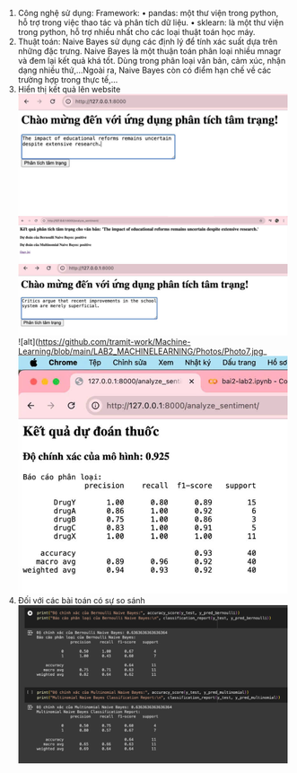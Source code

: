 1.	Công nghệ sử dụng:
Framework: 
•	pandas: một thư viện trong python, hỗ trợ trong việc thao tác và phân tích dữ liệu.
•	sklearn: là một thư viện trong python, hỗ trợ nhiều nhất cho các loại thuật toán học máy.
2.	Thuật toán:
Naive Bayes sử dụng các định lý để tính xác suất dựa trên những đặc trưng. Naive Bayes là một thuận toán phân loại nhiều mnagr và đem lại kết quả khá tốt. Dùng trong phân loại văn bản, cảm xúc, nhận dạng nhiều thứ,…Ngoài ra, Naive Bayes còn có điểm hạn chế về các trường hợp trong thực tế,…
3.	Hiển thị kết quả lên website
![alt](https://github.com/tramit-work/Machine-Learning/blob/main/LAB2_MACHINELEARNING/Photos/Photo4.jpg)
![alt](https://github.com/tramit-work/Machine-Learning/blob/main/LAB2_MACHINELEARNING/Photos/Photo5.jpg)
![alt](https://github.com/tramit-work/Machine-Learning/blob/main/LAB2_MACHINELEARNING/Photos/Photo6.jpg)
![alt](https://github.com/tramit-work/Machine-Learning/blob/main/LAB2_MACHINELEARNING/Photos/Photo7.jpg_
![alt](https://github.com/tramit-work/Machine-Learning/blob/main/LAB2_MACHINELEARNING/Photos/Photo2.jpg)
5.	Đối với các bài toán có sự so sánh 
![alt](https://github.com/tramit-work/Machine-Learning/blob/main/LAB2_MACHINELEARNING/Photos/Photo3.jpg)
